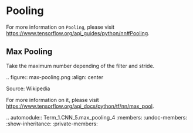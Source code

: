Pooling
=======

For more information on ``Pooling``, please visit https://www.tensorflow.org/api_guides/python/nn#Pooling.


Max Pooling
-----------

Take the maximum number depending of the filter and stride.

.. figure:: max-pooling.png
   :align: center

   Source: Wikipedia

For more information on it, please visit https://www.tensorflow.org/api_docs/python/tf/nn/max_pool.

.. automodule:: Term_1.CNN_5.max_pooling_4
   :members:
   :undoc-members:
   :show-inheritance:
   :private-members:
